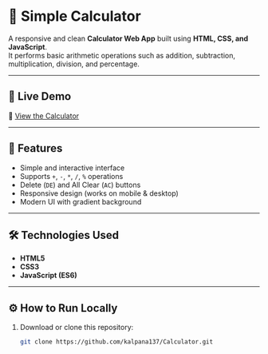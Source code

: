 # 🧮 Simple Calculator

A responsive and clean **Calculator Web App** built using **HTML, CSS, and JavaScript**.  
It performs basic arithmetic operations such as addition, subtraction, multiplication, division, and percentage.

---

## 🚀 Live Demo
🔗 [View the Calculator]( https://kalpana137.github.io/Calculator/)

---

## 🧠 Features
- Simple and interactive interface  
- Supports `+`, `-`, `*`, `/`, `%` operations  
- Delete (`DE`) and All Clear (`AC`) buttons  
- Responsive design (works on mobile & desktop)  
- Modern UI with gradient background  

---

## 🛠️ Technologies Used
- **HTML5**
- **CSS3**
- **JavaScript (ES6)**

---

## ⚙️ How to Run Locally
1. Download or clone this repository:
   ```bash
   git clone https://github.com/kalpana137/Calculator.git
